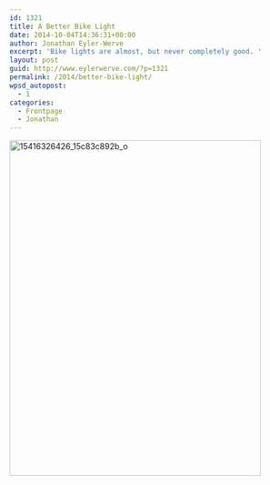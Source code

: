 ```yaml
---
id: 1321
title: A Better Bike Light
date: 2014-10-04T14:36:31+00:00
author: Jonathan Eyler-Werve
excerpt: 'Bike lights are almost, but never completely good. '
layout: post
guid: http://www.eylerwerve.com/?p=1321
permalink: /2014/better-bike-light/
wpsd_autopost:
  - 1
categories:
  - Frontpage
  - Jonathan
---
```

[<img class="aligncenter size-large wp-image-1322" src="http://www.eylerwerve.com/wp-content/uploads/2014/10/15416326426_15c83c892b_o-442x590.jpg" alt="15416326426_15c83c892b_o" width="442" height="590" srcset="http://www.eylerwerve.com/wp-content/uploads/2014/10/15416326426_15c83c892b_o-225x300.jpg 225w, http://www.eylerwerve.com/wp-content/uploads/2014/10/15416326426_15c83c892b_o-442x590.jpg 442w" sizes="(max-width: 442px) 100vw, 442px" />](http://www.eylerwerve.com/wp-content/uploads/2014/10/15416326426_15c83c892b_o.jpg)